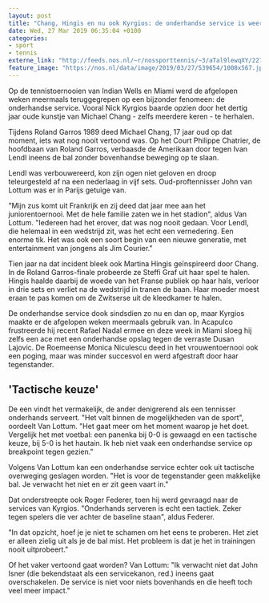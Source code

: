 ```yaml
---
layout: post
title: "Chang, Hingis en nu ook Kyrgios: de onderhandse service is weer hot"
date: Wed, 27 Mar 2019 06:35:04 +0100
categories: 
- sport 
- tennis 
externe_link: "http://feeds.nos.nl/~r/nossporttennis/~3/aTal9lewqXY/2277759"
feature_image: "https://nos.nl/data/image/2019/03/27/539654/1008x567.jpg"
---
```


<p>Op de tennistoernooien van Indian Wells en Miami werd de afgelopen weken meermaals teruggegrepen op een bijzonder fenomeen: de onderhandse service. Vooral Nick Kyrgios baarde opzien door het dertig jaar oude kunstje van Michael Chang - zelfs meerdere keren - te herhalen.</p>
<p>Tijdens Roland Garros 1989 deed Michael Chang, 17 jaar oud op dat moment, iets wat nog nooit vertoond was. Op het Court Philippe Chatrier, de hoofdbaan van Roland Garros, verbaasde de Amerikaan door tegen Ivan Lendl ineens de bal zonder bovenhandse beweging op te slaan.</p>
<p>Lendl was verbouwereerd, kon zijn ogen niet geloven en droop teleurgesteld af na een nederlaag in vijf sets. Oud-proftennisser John van Lottum was er in Parijs getuige van.</p>
<p>"Mijn zus komt uit Frankrijk en zij deed dat jaar mee aan het juniorentoernooi. Met de hele familie zaten we in het stadion", aldus Van Lottum. "Iedereen had het erover, dat was nog nooit gedaan. Voor Lendl, die helemaal in een wedstrijd zit, was het echt een vernedering. Een enorme tik. Het was ook een soort begin van een nieuwe generatie, met entertainment van jongens als Jim Courier."</p>
<p>Tien jaar na dat incident bleek ook Martina Hingis geïnspireerd door Chang. In de Roland Garros-finale probeerde ze Steffi Graf uit haar spel te halen. Hingis haalde daarbij de woede van het Franse publiek op haar hals, verloor in drie sets en verliet na de wedstrijd in tranen de baan. Haar moeder moest eraan te pas komen om de Zwitserse uit de kleedkamer te halen.</p>
<p>De onderhandse service dook sindsdien zo nu en dan op, maar Kyrgios maakte er de afgelopen weken meermaals gebruik van. In Acapulco frustreerde hij recent Rafael Nadal ermee en deze week in Miami sloeg hij zelfs een ace met een onderhandse opslag tegen de verraste Dusan Lajovic. De Roemeense Monica Niculescu deed in het vrouwentoernooi ook een poging, maar was minder succesvol en werd afgestraft door haar tegenstander.</p>
<h2>'Tactische keuze'</h2>
<p>De een vindt het vermakelijk, de ander denigrerend als een tennisser onderhands serveert. "Het valt binnen de mogelijkheden van de sport", oordeelt Van Lottum. "Het gaat meer om het moment waarop je het doet. Vergelijk het met voetbal: een panenka bij 0-0 is gewaagd en een tactische keuze, bij 5-0 is het hautain. Ik heb niet vaak een onderhandse service op breakpoint tegen gezien."</p>
<p>Volgens Van Lottum kan een onderhandse service echter ook uit tactische overweging geslagen worden. "Het is voor de tegenstander geen makkelijke bal. Je verwacht het niet en er zit geen vaart in."</p>
<p>Dat onderstreepte ook Roger Federer, toen hij werd gevraagd naar de services van Kyrgios. "Onderhands serveren is echt een tactiek. Zeker tegen spelers die ver achter de baseline staan", aldus Federer.</p>
<p>"In dat opzicht, hoef je je niet te schamen om het eens te proberen. Het ziet er alleen zielig uit als je de bal mist. Het probleem is dat je het in trainingen nooit uitprobeert."</p>
<p>Of het vaker vertoond gaat worden? Van Lottum: "Ik verwacht niet dat John Isner (die bekendstaat als een servicekanon, red.) ineens gaat overschakelen. De service is niet voor niets bovenhands en die heeft toch veel meer impact."</p><img src="http://feeds.feedburner.com/~r/nossporttennis/~4/aTal9lewqXY" height="1" width="1" alt=""/>
